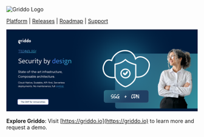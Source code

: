 ![Griddo Logo](https://griddo.io/images/logo-for-github.png)

[Platform](https://griddo.io) | [Releases](https://griddo.io) | [Roadmap](https://griddo.io) | [Support](https://griddo.io) 

![Griddo Hero](./images/hero-for-github.png)

**Explore Griddo**: Visit [https://griddo.io](https://griddo.io) to learn more and request a demo.


